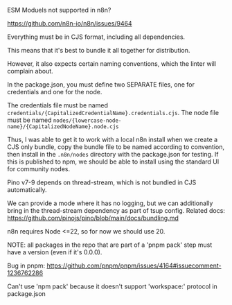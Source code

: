 ESM Moduels not supported in n8n?

https://github.com/n8n-io/n8n/issues/9464

Everything must be in CJS format, including all dependencies.

This means that it's best to bundle it all together for distribution.

However, it also expects certain naming conventions, which the linter will complain about.

In the package.json, you must define two SEPARATE files, one for credentials and one for the node.

The credentials file must be named `credentials/{CapitalizedCredentialName}.credentials.cjs`.
The node file must be named `nodes/{lowercase-node-name}/{CapitalizedNodeName}.node.cjs`

Thus, I was able to get it to work with a local n8n install when we create a CJS only bundle, copy the bundle file to be named according to convention, then install in the `.n8n/nodes` directory with the package.json for testing. If this is published to npm, we should be able to install using the standard UI for community nodes.

Pino v7-9 depends on thread-stream, which is not bundled in CJS automatically.

We can provide a mode where it has no logging, but we can additionally bring in the thread-stream dependency as part of tsup config. Related docs: https://github.com/pinojs/pino/blob/main/docs/bundling.md

n8n requires Node <=22, so for now we should use 20.

NOTE: all packages in the repo that are part of a 'pnpm pack' step must have a version (even if it's 0.0.0).

Bug in pnpm: https://github.com/pnpm/pnpm/issues/4164#issuecomment-1236762286

Can't use 'npm pack' because it doesn't support 'workspace:' protocol in package.json
